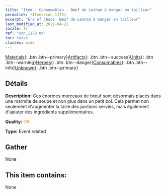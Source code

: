 ```yaml
---
title: "Item - Consumables - Bœuf de Leshan à manger en tailleur"
permalink: /Items/con_1173/
excerpt: "Era of Chaos  Bœuf de Leshan à manger en tailleur"
last_modified_at: 2021-04-21
locale: fr
ref: "con_1173.md"
toc: false
classes: wide
---
```

 [Materials](/fr/Items/){: .btn .btn--primary}[Artifacts](/fr/Items/Artifacts/){: .btn .btn--success}[Units](/fr/Items/Units/){: .btn .btn--warning}[Heroes](/fr/Items/Heroes/){: .btn .btn--danger}[Consumables](/fr/Items/Consumables/){: .btn .btn--info}[Unknown](/fr/Items/Unknown/){: .btn .btn--primary}

## Détails
 **Description:** Ces énormes morceaux de bœuf sont désormais placés dans une marmite de soupe et non plus dans un petit bol. Cela permet non seulement d'augmenter la taille des portions servies, mais également d'ajouter des ingrédients supplémentaires.

 **Quality:** <span style="color: #FF8C00">OK</span>

 **Type:** Event related

## Gather

  None

## This item contains:

  None

